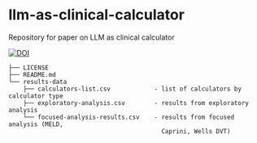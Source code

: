 # llm-as-clinical-calculator
Repository for paper on LLM as clinical calculator

[![DOI](https://zenodo.org/badge/730459595.svg)](https://zenodo.org/doi/10.5281/zenodo.10360442)

```
├── LICENSE
├── README.md
└── results-data                       
    ├── calculators-list.csv            - list of calculators by calculator type
    ├── exploratory-analysis.csv        - results from exploratory analysis
    └── focused-analysis-results.csv    - results from focused analysis (MELD, 
                                          Caprini, Wells DVT)
```
